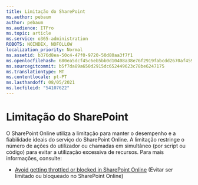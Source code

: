 ```yaml
---
title: Limitação do SharePoint
ms.author: pebaum
author: pebaum
ms.audience: ITPro
ms.topic: article
ms.service: o365-administration
ROBOTS: NOINDEX, NOFOLLOW
localization_priority: Normal
ms.assetid: b376d8ea-50c4-47f0-9720-50d80aa3f7f1
ms.openlocfilehash: 680ea5dcf45c6eb5bb0d10408a38e76f2919fabcdd2670af45969ea6f9249b35
ms.sourcegitcommit: b5f7da89a650d2915dc652449623c78be6247175
ms.translationtype: MT
ms.contentlocale: pt-PT
ms.lasthandoff: 08/05/2021
ms.locfileid: "54107622"
---
```

# <a name="sharepoint-online-throttling"></a>Limitação do SharePoint

O SharePoint Online utiliza a limitação para manter o desempenho e a fiabilidade ideais do serviço do SharePoint Online. A limitação restringe o número de ações do utilizador ou chamadas em simultâneo (por script ou código) para evitar a utilização excessiva de recursos. Para mais informações, consulte:

- [Avoid getting throttled or blocked in SharePoint Online](https://docs.microsoft.com/sharepoint/dev/general-development/how-to-avoid-getting-throttled-or-blocked-in-sharepoint-online) (Evitar ser limitado ou bloqueado no SharePoint Online)
